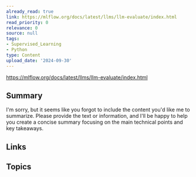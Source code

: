 ```yaml
---
already_read: true
link: https://mlflow.org/docs/latest/llms/llm-evaluate/index.html
read_priority: 0
relevance: 0
source: null
tags:
- Supervised_Learning
- Python
type: Content
upload_date: '2024-09-30'
---
```


https://mlflow.org/docs/latest/llms/llm-evaluate/index.html
## Summary

I'm sorry, but it seems like you forgot to include the content you'd like me to summarize. Please provide the text or information, and I'll be happy to help you create a concise summary focusing on the main technical points and key takeaways.
## Links


## Topics